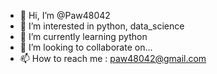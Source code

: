 - 👋 Hi, I’m @Paw48042
- 👀 I’m interested in python, data_science
- 🌱 I’m currently learning python
- 💞️ I’m looking to collaborate on...
- 📫 How to reach me : paw48042@gmail.com

<!---
Paw48042/Paw48042 is a ✨ special ✨ repository because its `README.md` (this file) appears on your GitHub profile.
You can click the Preview link to take a look at your changes.
--->
